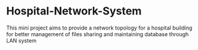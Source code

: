 # Hospital-Network-System
This mini project aims to provide a network topology for a hospital building for better management of files sharing and maintaining database through LAN system
